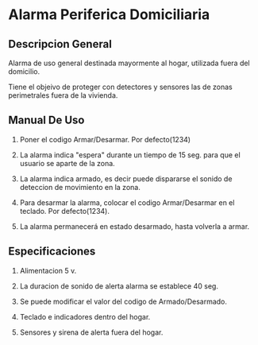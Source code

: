 # Alarma Periferica Domiciliaria

## Descripcion General

Alarma de uso general destinada mayormente al hogar, utilizada fuera del domicilio.

Tiene el objeivo de proteger con detectores y sensores las de zonas perimetrales fuera de la vivienda.

## Manual De Uso

1. Poner el codigo Armar/Desarmar. Por defecto(1234)

2. La alarma indica "espera" durante un tiempo de 15 seg. para que el usuario se aparte de la zona.

3. La alarma indica armado, es decir puede dispararse el sonido de deteccion de movimiento en la zona.

4. Para desarmar la alarma, colocar el codigo Armar/Desarmar en el teclado. Por defecto(1234). 

5. La alarma permanecerá en estado desarmado, hasta volverla a armar. 

## Especificaciones

1. Alimentacion 5 v.

2. La duracion de sonido de alerta alarma se establece 40 seg. 

3. Se puede modificar el valor del codigo de Armado/Desarmado.

4. Teclado e indicadores dentro del hogar.

5. Sensores y sirena de alerta fuera del hogar.


